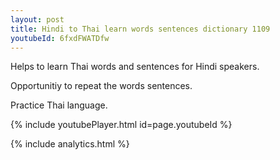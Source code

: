 ```yaml
---
layout: post
title: Hindi to Thai learn words sentences dictionary 1109 
youtubeId: 6fxdFWATDfw
---
```

 
 
Helps to learn Thai words and sentences for Hindi speakers.

Opportunitiy to repeat the words sentences. 

Practice Thai language. 
 
{% include youtubePlayer.html id=page.youtubeId %}
 
 
{% include analytics.html %}
